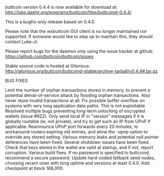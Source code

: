 buttcoin version 0.4.4 is now available for download at:
http://luke.dashjr.org/programs/buttcoin/files/buttcoind-0.4.4/

This is a bugfix-only release based on 0.4.0.

Please note that the wxbuttcoin GUI client is no longer maintained nor supported. If someone would like to step up to maintain this, they should contact Luke-Jr.

Please report bugs for the daemon only using the issue tracker at github:
https://github.com/buttcoin/buttcoin/issues

Stable source code is hosted at Gitorious:
http://gitorious.org/buttcoin/buttcoind-stable/archive-tarball/v0.4.4#.tar.gz

BUG FIXES

Limit the number of orphan transactions stored in memory, to prevent a potential denial-of-service attack by flooding orphan transactions. Also never store invalid transactions at all.
Fix possible buffer overflow on systems with very long application data paths. This is not exploitable.
Resolved multiple bugs preventing long-term unlocking of encrypted wallets (issue #922).
Only send local IP in "version" messages if it is globally routable (ie, not private), and try to get such an IP from UPnP if applicable.
Reannounce UPnP port forwards every 20 minutes, to workaround routers expiring old entries, and allow the -upnp option to override any stored setting.
Various memory leaks and potential null pointer deferences have been
fixed.
Several shutdown issues have been fixed.
Check that keys stored in the wallet are valid at startup, and if not,
report corruption.
Various build fixes.
If no password is specified to buttcoind, recommend a secure password.
Update hard-coded fallback seed nodes, choosing recent ones with long uptime and versions at least 0.4.0.
Add checkpoint at block 168,000.

